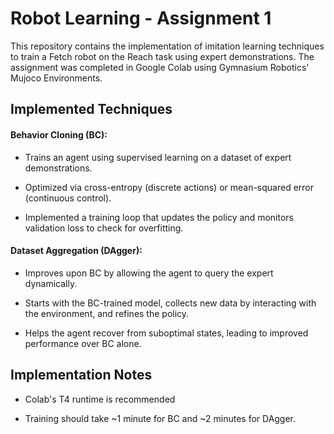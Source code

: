 # Robot Learning - Assignment 1
This repository contains the implementation of imitation learning techniques to train a Fetch robot on the Reach task using expert demonstrations. 
The assignment was completed in Google Colab using Gymnasium Robotics' Mujoco Environments.

## Implemented Techniques

#### Behavior Cloning (BC): 

- Trains an agent using supervised learning on a dataset of expert demonstrations.

- Optimized via cross-entropy (discrete actions) or mean-squared error (continuous control).

- Implemented a training loop that updates the policy and monitors validation loss to check for overfitting.

#### Dataset Aggregation (DAgger): 

- Improves upon BC by allowing the agent to query the expert dynamically.

- Starts with the BC-trained model, collects new data by interacting with the environment, and refines the policy.

- Helps the agent recover from suboptimal states, leading to improved performance over BC alone.

## Implementation Notes

 - Colab's T4 runtime is recommended
   
 - Training should take ~1 minute for BC and ~2 minutes for DAgger.

